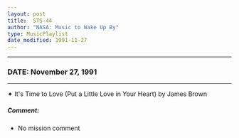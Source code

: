 ```yaml
---
layout: post
title:  STS-44
author: "NASA: Music to Wake Up By"
type: MusicPlaylist
date_modified: 1991-11-27
---
```


----
### DATE: November 27, 1991
----
✦ It's Time to Love (Put a Little Love in Your Heart) by James Brown

##### Comment:
* No mission comment
